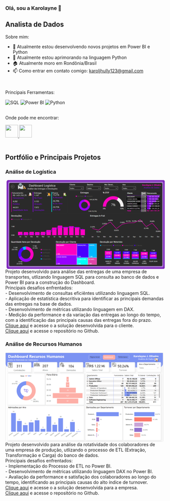 ### Olá, sou a Karolayne 👋

## Analista de Dados

Sobre mim: 
- 🔭 Atualmente estou desenvolvendo novos projetos em Power BI e Python
- 🌱 Atualmente estou aprimorando na linguagem Python
- 🏠 Atualmente moro em Rondônia/Brasil
- 📫 Como entrar em contato comigo: karoljhully123@gmail.com


<br>

Principais Ferramentas:

<div>
  <img align="center" alt="SQL" height="40" width="40" src="https://github.com/KarolayneJOliveira/Portfolio/blob/main/linguagens/sql.png?raw=true">
  <img align="center" alt="Power BI" height="40" width="40" src="https://github.com/KarolayneJOliveira/Portfolio/blob/main/linguagens/power%20bi.png?raw=true">
  <img align="center" alt="Python" height="40" width="40" src="https://github.com/KarolayneJOliveira/Portfolio/blob/main/linguagens/python.png?raw=true">
</div>

<br>

Onde pode me encontrar:

<div>
<a href="https://www.linkedin.com/in/karolayne-jhully-8a33a0338/">
  <img height="40" width="40" src="https://github.com/KarolayneJOliveira/Portfolio/blob/main/social%20icons/linkedin.png?raw=true">
</a>
<a href="https://www.instagram.com/karolaynejhully/">
  <img height="40" width="40" src="https://github.com/KarolayneJOliveira/Portfolio/blob/main/social%20icons/instagram.png?raw=true">
</a>
</div>

<br>

## Portfólio e Principais Projetos
### Análise de Logística
<img align="right" width="500"  src="https://github.com/KarolayneJOliveira/Portfolio_Logistica/blob/main/Design/Dashboard%20logistica.png?raw=true">
Projeto desenvolvido para análise das entregas de uma empresa de transportes, utlizando linguagem SQL para consulta ao banco de dados e Power BI para a construção do Dashboard.<br>
Principais desafios enfrentados: <br>
- Desenvolvimento de consultas eficiêntes utilizando linguagem SQL.<br>
- Aplicação de estatística descritiva  para identificar as principais demandas das entregas na base de dados.<br>
- Desenvolvimento de métricas utilizando linguagem em DAX.<br>
- Medição da performance e da variação das entregas ao longo do tempo, com a identificação das principais causas das entregas fora do prazo.
<br>
<a href="https://app.powerbi.com/reportEmbed?reportId=54c32b51-768e-4d10-afe1-ba36628d584d&autoAuth=true&ctid=9eb08943-dd35-493d-9e7a-37d444bb40eb">Clique aqui</a> e acesse o a solução desenvolvida para o cliente.
<br>
<a href="https://github.com/KarolayneJOliveira/Portfolio_Logistica">Clique aqui</a> e acesse o repositório no Github.

<br>

### Análise de Recursos Humanos
<img align="left" width="500" src="https://github.com/KarolayneJOliveira/Portfolio_RH/blob/main/Design/Dashboard%20RH%201.png?raw=true">
Projeto desenvolvido para análise da rotatividade dos colaboradores de uma empresa de produção, utlizando o processo de ETL (Extração, Transformação e Carga) do banco de dados.<br>
Principais desafios enfrentados: <br>
- Implementação do Processo de ETL no Power BI.<br>
- Desenvolvimento de métricas utilizando linguagem DAX no Power BI.<br>
- Avaliação da performance e satisfação dos colaboradores ao longo do tempo, identificando as principais causas do alto índice de turnover.
<br>
<a href="https://app.powerbi.com/reportEmbed?reportId=a820042d-2311-463c-8228-c5321a413733&autoAuth=true&ctid=9eb08943-dd35-493d-9e7a-37d444bb40eb">Clique aqui</a> e acesse o a solução desenvolvida para a empresa.
<br>
<a href="https://github.com/KarolayneJOliveira/Portfolio_RH" target="_blank">Clique aqui</a> e acesse o repositório no Github.




